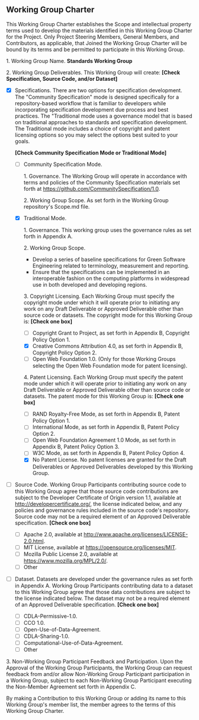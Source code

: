 ## Working Group Charter 

This Working Group Charter establishes the Scope and intellectual property terms used to develop the materials identified in this Working Group Charter for the Project. Only Project Steering Members, General Members, and Contributors, as applicable, that Joined the Working Group Charter will be bound by its terms and be permitted to participate in this Working Group. 

1\. Working Group Name. **Standards Working Group**

2\. Working Group Deliverables. This Working Group will create: **[Check Specification, Source Code, and/or Dataset]**

- [x] Specifications. There are two options for specification development. The "Community Specification" mode is designed specifically for a repository-based workflow that is familiar to developers while incorporating specification development due process and best practices. The "Traditional mode uses a governance model that is based on traditional approaches to standards and specification development. The Traditional mode includes a choice of copyright and patent licensing options so you may select the options best suited to your goals. 

  **[Check Community Specification Mode or Traditional Mode]**

  - [ ] Community Specification Mode. 

    1\. Governance. The Working Group will operate in accordance with terms and policies of the Community Specification materials set forth at https://github.com/CommunitySpecification/1.0. 

    2\. Working Group Scope. As set forth in the Working Group repository's Scope.md file. 

  - [x] Traditional Mode. 

    1\. Governance. This working group uses the governance rules as set forth in Appendix A. 

    2\. Working Group Scope. 

    - Develop a series of baseline specifications for Green Software Engineering related to terminology, measurement and reporting. 
    - Ensure that the specifications can be implemented in an interoperable fashion on the computing platforms in widespread use in both developed and developing regions.

    3\. Copyright Licensing. Each Working Group must specify the copyright mode under which it will operate prior to initiating any work on any Draft Deliverable or Approved Deliverable other than source code or datasets. The copyright mode for this Working Group is: **[Check one box]**

    - [ ] Copyright Grant to Project, as set forth in Appendix B, Copyright Policy Option 1. 
    - [x] Creative Commons Attribution 4.0, as set forth in Appendix B, Copyright Policy Option 2. 
    - [ ] Open Web Foundation 1.0. (Only for those Working Groups selecting the Open Web Foundation mode for patent licensing). 

    4\. Patent Licensing. Each Working Group must specify the patent mode under which it will operate prior to initiating any work on any Draft Deliverable or Approved Deliverable other than source code or datasets. The patent mode for this Working Group is: **[Check one box]**

    - [ ] RAND Royalty-Free Mode, as set forth in Appendix B, Patent Policy Option 1. 
    - [ ] International Mode, as set forth in Appendix B, Patent Policy Option 2. 
    - [ ] Open Web Foundation Agreement 1.0 Mode, as set forth in Appendix B, Patent Policy Option 3. 
    - [ ] W3C Mode, as set forth in Appendix B, Patent Policy Option 4. 
    - [x] No Patent License. No patent licenses are granted for the Draft Deliverables or Approved Deliverables developed by this Working Group. 

- [ ] Source Code. Working Group Participants contributing source code to this Working Group agree that those source code contributions are subject to the Developer Certificate of Origin version 1.1, available at http://developercertificate.org/, the license indicated below, and any policies and governance rules included in the source code's repository. Source code may not be a required element of an Approved Deliverable specification. **[Check one box]**

    - [ ] Apache 2.0, available at http://www.apache.org/licenses/LICENSE-2.0.html. 
    - [ ] MIT License, available at https://opensource.org/licenses/MIT. 
    - [ ] Mozilla Public License 2.0, available at https://www.mozilla.org/MPL/2.0/. 
    - [ ] Other 

- [ ] Dataset. Datasets are developed under the governance rules as set forth in Appendix A. Working Group Participants contributing data to a dataset to this Working Group agree that those data contributions are subject to the license indicated below. The dataset may not be a required element of an Approved Deliverable specification. **[Check one box]**

    - [ ] CDLA-Permissive-1.0. 
    - [ ] CCO 1.0. 
    - [ ] Open-Use-of-Data-Agreement. 
    - [ ] CDLA-Sharing-1.0. 
    - [ ] Computational-Use-of-Data-Agreement. 
    - [ ] Other 

3\. Non-Working Group Participant Feedback and Participation. Upon the Approval of the Working Group Participants, the Working Group can request feedback from and/or allow Non-Working Group Participant participation in a Working Group, subject to each Non-Working Group Participant executing the Non-Member Agreement set forth in Appendix C. 

By making a Contribution to this Working Group or adding its name to this Working Group's member list, the member agrees to the terms of this Working Group Charter. 